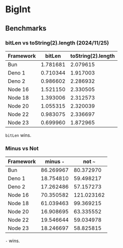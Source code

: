 # BigInt

## Benchmarks

### bitLen vs toString(2).length (2024/11/25)

|Framework|bitLen            |toString(2).length|
|---------|------------------|------------------|
|Bun      |1.781681          |2.079615          |
|Deno 1   |0.710344          |1.917003          |
|Deno 2   |0.986602          |2.286932          |
|Node 16  |1.521150          |2.330505          |
|Node 18  |1.393006          |2.312573          |
|Node 20  |1.055315          |2.320039          |
|Node 22  |0.983075          |2.336697          |
|Node 23  |0.699960          |1.872965          |

`bitLen` wins.

### Minus vs Not

|Framework|minus `-`         |not `~`           |
|---------|------------------|------------------|
|Bun      |86.269967         | 80.372970        |
|Deno 1   |18.754810         | 59.498217        |
|Deno 2   |17.262486         | 57.157273        |
|Node 16  |70.350582         |121.023162        |
|Node 18  |61.039463         | 99.369215        |
|Node 20  |16.908695         | 63.335552        |
|Node 22  |19.546644         | 59.034978        |
|Node 23  |18.246697         | 58.825815        |

`-` wins.
